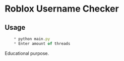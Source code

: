 # Roblox Username Checker

## Usage

```js
    * python main.py
    * Enter amount of threads
```

Educational purpose.
